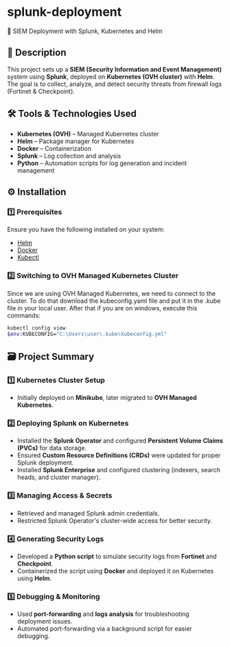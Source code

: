 # splunk-deployment
📌 SIEM Deployment with Splunk, Kubernetes and Helm

## 📖 Description
This project sets up a **SIEM (Security Information and Event Management)** system using **Splunk**, deployed on **Kubernetes (OVH cluster)** with **Helm**. The goal is to collect, analyze, and detect security threats from firewall logs (Fortinet & Checkpoint).  

## 🛠 Tools & Technologies Used  
- **Kubernetes (OVH)** – Managed Kubernetes cluster  
- **Helm** – Package manager for Kubernetes  
- **Docker** – Containerization  
- **Splunk** – Log collection and analysis  
- **Python** – Automation scripts for log generation and incident management

## ⚙️ Installation  

### 1️⃣ Prerequisites  
Ensure you have the following installed on your system:
- [Helm](https://helm.sh/docs/intro/install/)  
- [Docker](https://www.docker.com/get-started)  
- [Kubectl](https://kubernetes.io/docs/tasks/tools/install-kubectl/)

### 2️⃣ Switching to OVH Managed Kubernetes Cluster

Since we are using OVH Managed Kubernetes, we need to connect to the cluster. To do that download the kubeconfig.yaml file and put it in the .kube file in your local user. After that if you are on windows, execute this commands:

```bash
kubectl config view
$env:KUBECONFIG="C:\Users\user\.kube\kubeconfig.yml"
```

## 🗃️ Project Summary

### 1️⃣ Kubernetes Cluster Setup  
- Initially deployed on **Minikube**, later migrated to **OVH Managed Kubernetes**.  

### 2️⃣ Deploying Splunk on Kubernetes  
- Installed the **Splunk Operator** and configured **Persistent Volume Claims (PVCs)** for data storage.  
- Ensured **Custom Resource Definitions (CRDs)** were updated for proper Splunk deployment.  
- Installed **Splunk Enterprise** and configured clustering (indexers, search heads, and cluster manager).  

### 3️⃣ Managing Access & Secrets  
- Retrieved and managed Splunk admin credentials.  
- Restricted Splunk Operator's cluster-wide access for better security.  

### 4️⃣ Generating Security Logs  
- Developed a **Python script** to simulate security logs from **Fortinet** and **Checkpoint**.  
- Containerized the script using **Docker** and deployed it on Kubernetes using **Helm**.  

### 5️⃣ Debugging & Monitoring  
- Used **port-forwarding** and **logs analysis** for troubleshooting deployment issues.  
- Automated port-forwarding via a background script for easier debugging.

